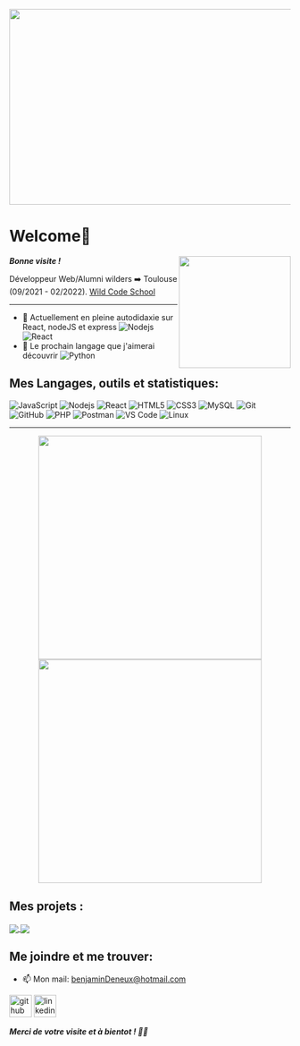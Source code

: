 <p align = "center">
  <img src = "https://media.giphy.com/media/ho1ZqAYrP4VUS8uexc/giphy.gif" width = 600 height="350">
</p>

# Welcome👋
***Bonne visite !*** <img align='right' src='https://user-images.githubusercontent.com/5713670/87202985-820dcb80-c2b6-11ea-9f56-7ec461c497c3.gif' width='200'>

Développeur Web/Alumni wilders ➡️ Toulouse (09/2021 - 02/2022). [Wild Code School](https://github.com/WildCodeSchool)

 ***
 
- 🔭 Actuellement en pleine autodidaxie sur React, nodeJS et express 
![Nodejs](https://img.shields.io/badge/-Nodejs-black?style=flat-square&logo=Node.js)
![React](https://img.shields.io/badge/-React-black?style=flat-square&logo=react)
- 🌱 Le prochain langage que j'aimerai découvrir  ![Python](https://img.shields.io/badge/-Python-black?style=flat-square&logo=Python)  

## Mes Langages, outils et statistiques:

![JavaScript](https://img.shields.io/badge/-JavaScript-black?style=flat-square&logo=javascript)
![Nodejs](https://img.shields.io/badge/-Nodejs-black?style=flat-square&logo=Node.js)
![React](https://img.shields.io/badge/-React-black?style=flat-square&logo=react)
![HTML5](https://img.shields.io/badge/-HTML5-E34F26?style=flat-square&logo=html5&logoColor=white)
![CSS3](https://img.shields.io/badge/-CSS3-1572B6?style=flat-square&logo=css3)
![MySQL](https://img.shields.io/badge/-MySQL-black?style=flat-square&logo=mysql)
![Git](https://img.shields.io/badge/-Git-black?style=flat-square&logo=git)
![GitHub](https://img.shields.io/badge/-GitHub-181717?style=flat-square&logo=github)
![PHP](https://img.shields.io/badge/PHP-black?style=flat-square&logo=php)
![Postman](https://img.shields.io/badge/Postman-black?style=flat-square&logo=postman)
![VS Code](https://img.shields.io/badge/-VS%20Code-007ACC?style=flat-square&logo=visual-studio-code)
![Linux](https://img.shields.io/badge/Linux-black?style=flat-square&logo=linux)
 
***

<p align = "center">
  <img src = "https://github-readme-stats.vercel.app/api?username=benjamin31200&show_icons=true&theme=bear" width = 400>
  <img src = "https://github-readme-streak-stats.herokuapp.com?user=benjamin31200&theme=dark&hide_border=true" width = 400>
</p>

## Mes projets :

 <a href="https://github.com/benjamin31200/launch-script-shell">
  <img align="center" src="https://github-readme-stats.vercel.app/api/pin/?username=benjamin31200&repo=launch-script-shell&theme=buefy" />
</a>
 <a href="https://github.com/benjamin31200/Projet_perso_LD">
  <img align="center" src="https://github-readme-stats.vercel.app/api/pin/?username=benjamin31200&repo=Projet_perso_LD&theme=buefy" />
</a>

## Me joindre et me trouver:

- 📫 Mon mail: benjaminDeneux@hotmail.com 

[<img display="flex" justify-content="center" src='https://cdn.jsdelivr.net/npm/simple-icons@3.0.1/icons/github.svg' alt='github' height='40'>](https://github.com/benjamin31200)  [<img src='https://cdn.jsdelivr.net/npm/simple-icons@3.0.1/icons/linkedin.svg' alt='linkedin' height='40'>](https://www.linkedin.com/in/benjamin-deneux-2aa224221/)

***Merci de votre visite et à bientot ! 🧑‍💻***
